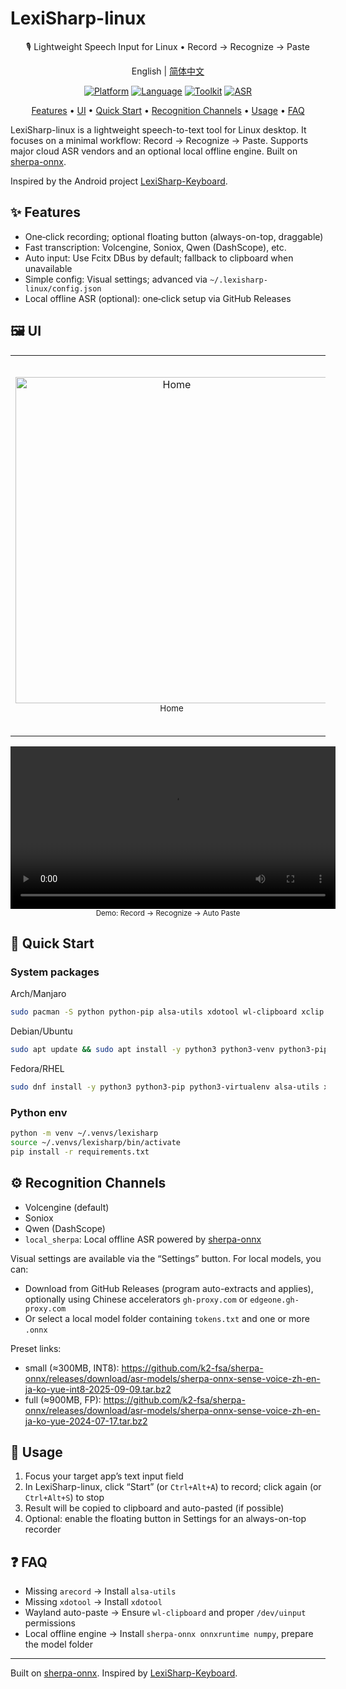# LexiSharp-linux

<div align="center">

🎙️ Lightweight Speech Input for Linux • Record → Recognize → Paste

English | [简体中文](README.md)

[![Platform](https://img.shields.io/badge/Platform-Linux-green.svg)](https://www.linux.org/)
[![Language](https://img.shields.io/badge/Language-Python-blue.svg)](https://www.python.org/)
[![Toolkit](https://img.shields.io/badge/Toolkit-Tkinter-blueviolet.svg)](https://docs.python.org/3/library/tkinter.html)
[![ASR](https://img.shields.io/badge/ASR-sherpa--onnx-orange.svg)](https://github.com/k2-fsa/sherpa-onnx)

[Features](#-features) • [UI](#-ui) • [Quick Start](#-quick-start) • [Recognition Channels](#-recognition-channels) • [Usage](#-usage) • [FAQ](#-faq)

</div>

LexiSharp-linux is a lightweight speech-to-text tool for Linux desktop. It focuses on a minimal workflow: Record → Recognize → Paste. Supports major cloud ASR vendors and an optional local offline engine. Built on [sherpa-onnx](https://github.com/k2-fsa/sherpa-onnx).

Inspired by the Android project [LexiSharp-Keyboard](https://github.com/BryceWG/LexiSharp-Keyboard).

## ✨ Features

- One‑click recording; optional floating button (always-on-top, draggable)
- Fast transcription: Volcengine, Soniox, Qwen (DashScope), etc.
- Auto input: Use Fcitx DBus by default; fallback to clipboard when unavailable
- Simple config: Visual settings; advanced via `~/.lexisharp-linux/config.json`
- Local offline ASR (optional): one‑click setup via GitHub Releases

## 🖼️ UI

<table>
<tr>
<td align="center" width="50%">
<img width="500" height="522" alt="Home" src="https://github.com/user-attachments/assets/c211671b-00cf-431a-9cd7-762de9022eb4" />
<br/>
<sub>Home</sub>
</td>
<td align="center" width="50%">
<img width="519" height="586" alt="Settings" src="https://github.com/user-attachments/assets/79173728-e92b-49cf-952c-710ad8026641" />
<br/>
<sub>Settings</sub>
</td>
</tr>
</table>

<p align="center">
  <video src="demo.webm" width="520" controls></video>
  <br/>
  <sub>Demo: Record → Recognize → Auto Paste</sub>
  <br/>
</p>

## 🚀 Quick Start

### System packages

Arch/Manjaro
```bash
sudo pacman -S python python-pip alsa-utils xdotool wl-clipboard xclip tk
```
Debian/Ubuntu
```bash
sudo apt update && sudo apt install -y python3 python3-venv python3-pip alsa-utils xdotool wl-clipboard xclip python3-tk
```
Fedora/RHEL
```bash
sudo dnf install -y python3 python3-pip python3-virtualenv alsa-utils xdotool wl-clipboard xclip python3-tkinter
```

### Python env
```bash
python -m venv ~/.venvs/lexisharp
source ~/.venvs/lexisharp/bin/activate
pip install -r requirements.txt
```

## ⚙️ Recognition Channels

- Volcengine (default)
- Soniox
- Qwen (DashScope)
- `local_sherpa`: Local offline ASR powered by [sherpa-onnx](https://github.com/k2-fsa/sherpa-onnx)

Visual settings are available via the “Settings” button. For local models, you can:
- Download from GitHub Releases (program auto-extracts and applies), optionally using Chinese accelerators `gh-proxy.com` or `edgeone.gh-proxy.com`
- Or select a local model folder containing `tokens.txt` and one or more `.onnx`

Preset links:
- small (≈300MB, INT8): https://github.com/k2-fsa/sherpa-onnx/releases/download/asr-models/sherpa-onnx-sense-voice-zh-en-ja-ko-yue-int8-2025-09-09.tar.bz2
- full (≈900MB, FP): https://github.com/k2-fsa/sherpa-onnx/releases/download/asr-models/sherpa-onnx-sense-voice-zh-en-ja-ko-yue-2024-07-17.tar.bz2

## 📖 Usage

1) Focus your target app’s text input field
2) In LexiSharp-linux, click “Start” (or `Ctrl+Alt+A`) to record; click again (or `Ctrl+Alt+S`) to stop
3) Result will be copied to clipboard and auto-pasted (if possible)
4) Optional: enable the floating button in Settings for an always-on-top recorder

## ❓ FAQ

- Missing `arecord` → Install `alsa-utils`
- Missing `xdotool` → Install `xdotool`
- Wayland auto-paste → Ensure `wl-clipboard` and proper `/dev/uinput` permissions
- Local offline engine → Install `sherpa-onnx onnxruntime numpy`, prepare the model folder

---

Built on [sherpa-onnx](https://github.com/k2-fsa/sherpa-onnx). Inspired by [LexiSharp-Keyboard](https://github.com/BryceWG/LexiSharp-Keyboard).

